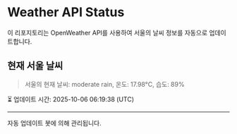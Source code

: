 
# Weather API Status

이 리포지토리는 OpenWeather API를 사용하여 서울의 날씨 정보를 자동으로 업데이트합니다.

## 현재 서울 날씨
> 서울의 현재 날씨: moderate rain, 온도: 17.98°C, 습도: 89%

⏳ 업데이트 시간: 2025-10-06 06:19:38 (UTC)

---
자동 업데이트 봇에 의해 관리됩니다.
